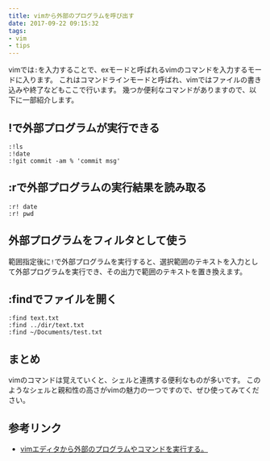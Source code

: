 ```yaml
---
title: vimから外部のプログラムを呼び出す
date: 2017-09-22 09:15:32
tags:
- vim
- tips
---
```


vimでは`:`を入力することで、exモードと呼ばれるvimのコマンドを入力するモードに入ります。
これはコマンドラインモードと呼ばれ、vimではファイルの書き込みや終了などもここで行います。
幾つか便利なコマンドがありますので、以下に一部紹介します。

## !で外部プログラムが実行できる

```
:!ls
:!date
:!git commit -am % 'commit msg'
```

## :rで外部プログラムの実行結果を読み取る

```
:r! date
:r! pwd
```
## 外部プログラムをフィルタとして使う
範囲指定後に`!`で外部プログラムを実行すると、選択範囲のテキストを入力として外部プログラムを実行でき、その出力で範囲のテキストを置き換えます。


## :findでファイルを開く

```
:find text.txt  
:find ../dir/text.txt  
:find ~/Documents/test.txt
```

## まとめ
vimのコマンドは覚えていくと、シェルと連携する便利なものが多いです。
このようなシェルと親和性の高さがvimの魅力の一つですので、ぜひ使ってみてください。

## 参考リンク
- [vimエディタから外部のプログラムやコマンドを実行する。](http://nanasi.jp/articles/howto/editing/external-program.html)
